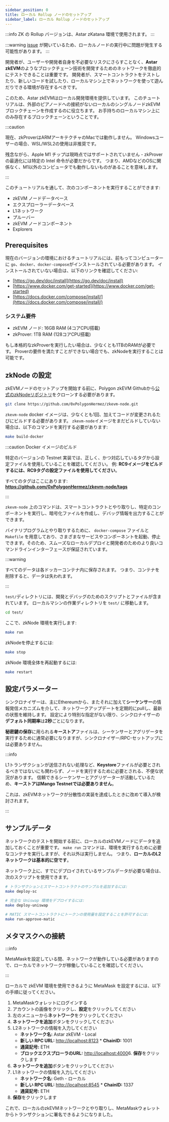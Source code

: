 ```yaml
---
sidebar_position: 0
title: ローカル Rollup ノードのセットアップ
sidebar_label: ローカル Rollup ノードのセットアップ
---
```


:::info
ZK の Rollup バージョンは、Astar zKatana 環境で使用されます。
:::

:::warning
[issue](https://github.com/etherum/go-ethereum/issues/27274) が開いているため、ローカルノードの実行中に問題が発生する可能性があります。
:::

開発者が、ユーザーや開発者自身を不必要なリスクにさらすことなく、**Astar zkEVM**のようなブロックチェーン技術を開発するためのネットワークを徹底的にテストできることは重要です。 開発者が、スマートコントラクトをテストしたり、新しいコードを試したり、ローカルマシン上でネットワークを使って遊んだりできる環境が存在するべきです。

このため、Astar zkEVMはローカル開発環境を提供しています。 このチュートリアルは、外部のピアノードへの接続がないローカルのシングルノードzkEVMブロックチェーンを作成するのに役立ちます。 お手持ちのローカルマシン上にのみ存在するブロックチェーンということです。

:::caution

現在、zkProverはARMアーキテクチャのMacでは動作しません。 Windowsユーザーの場合、WSL/WSL2の使用は非推奨です。

残念ながら、Apple M1 チップは現時点ではサポートされていません - zkProver の最適化には特定の Intel 命令が必要だからです。 つまり、AMDなどのOSに関係なく、M1以外のコンピュータでも動作しないものがあることを意味します。

:::

このチュートリアルを通して、次のコンポーネントを実行することができます:

- zkEVM ノードデータベース
- エクスプローラーデータベース
- L1ネットワーク
- プルーバー
- zkEVM ノードコンポーネント
- Explorers

## Prerequisites

現在のバージョンの環境におけるチュートリアルには、前もってコンピューターに `go`、`docker`、`docker-compose`がインストールされている必要があります。 インストールされていない場合は、以下のリンクを確認してください:

- [https://go.dev/doc/install](https://go.dev/doc/install)
- [https://www.docker.com/get-started](https://www.docker.com/get-started)
- [https://docs.docker.com/compose/install/](https://docs.docker.com/compose/install/)

### システム要件

- zkEVM ノード: 16GB RAM (4コアCPU搭載)
- zkProver: 1TB RAM (128コアCPU搭載)

もし本格的なzkProverを実行したい場合は、少なくとも1TBのRAMが必要です。 Proverの要件を満たすことができない場合でも、zkNodeを実行することは可能です。

## zkNode の設定

zkEVMノードのセットアップを開始する前に、Polygon zkEVM Githubから[公式のzkNodeリポジトリ](https://github.com/0xPolygonHermez/zkevm-node)をクローンする必要があります。

```bash
git clone https://github.com/0xPolygonHermez/zkevm-node.git
```

`zkevm-node` docker イメージは、少なくとも1回、加えてコードが変更されるたびにビルドする必要があります。 `zkevm-node`イメージをまだビルドしていない場合は、以下のコマンドを実行する必要があります:

```bash
make build-docker
```

:::caution Docker イメージのビルド

特定のバージョンの Testnet 実装では、正しく、かつ対応しているタグから設定ファイルを使用していることを確認してください。 例: **RC9イメージをビルドするには、RC9タグの設定ファイルを使用してください**。

すべてのタグはここにあります: <ins>**https\://github.com/0xPolygonHermez/zkevm-node/tags**</ins>

:::

`zkevm-node` 上のコマンドは、スマートコントラクトとやり取りし、特定のコンポーネントを実行し、暗号化ファイルを作成し、デバッグ情報を出力することができます。

バイナリプログラムとやり取りするために、 `docker-compose` ファイルと `Makefile` を用意しており、さまざまなサービスやコンポーネントを起動、停止できます。そのため、スムーズなローカルデプロイと開発者のためのより良いコマンドラインインターフェースが保証されています。

:::warning

すべてのデータは各ドッカーコンテナ内に保存されます。 つまり、コンテナを削除すると、データは失われます。

:::

`test/`ディレクトリには、開発とデバッグのためのスクリプトとファイルが含まれています。 ローカルマシンの作業ディレクトリを `test/` に移動します。

```bash
cd test/
```

ここで、zkNode 環境を実行します:

```bash
make run
```

zkNodeを停止するには:

```bash
make stop
```

zkNode 環境全体を再起動するには:

```bash
make restart
```

## 設定パラメーター

シンクロナイザーは、主にEthereumから、またそれに加えて**シーケンサー**の情報発信メカニズムを介して、ネットワークアップデートを定期的にpullし、最新の状態を維持します。 設定により特別な指定がない限り、シンクロナイザーの**デフォルト同期率**は**2秒**ごとになります。

**秘密鍵の保存**に用られる**キーストア**ファイルは、シーケンサーとアグリゲータを実行するために通常必要になりますが、シンクロナイザー/RPC-セットアップには必要ありません。

:::info

L1トランザクションが送信されない処理など、**Keystore**ファイルが必要とされるべきではないにも関わらず、ノードを実行するために必要とされる、不便な状況があります。 信頼できるシーケンサーとアグリゲーターが活動しているため、**キーストアはMango Testnetでは必要ありません**。

これは、zkEVMネットワークが分散性の実装を達成したときに改めて導入が検討されます。

:::

## サンプルデータ

ネットワークのテストを開始する前に、ローカルのzkEVMノードにデータを追加しておくことが重要です。 `make run` コマンドは、環境を実行するために必要なコンテナを実行しますが、それ以外は実行しません。 つまり、**ローカルのL2ネットワークは基本的に空です**。

ネットワーク上に、すでにデプロイされているサンプルデータが必要な場合は、次のスクリプトを使用できます。

```bash
# トランザクションとスマートコントラクトのサンプルを追加するには:
make deploy-sc

# 完全な Uniswap 環境をデプロイするには:
make deploy-uniswap

# MATIC スマートコントラクトにトークンの使用量を設定することを許可するには:
make run-approve-matic
```

## メタマスクへの接続

:::info

MetaMaskを設定している間、ネットワークが動作している必要がありますので、ローカルでネットワークが稼働していることを確認してください。

:::

ローカルで zkEVM 環境を使用できるように MetaMask を設定するには、以下の手順に従ってください。

1. MetaMaskウォレットにログインする
2. アカウントの画像をクリックし、**設定**をクリックしてください
3. 左のメニューから**ネットワーク**をクリックしてください
4. **ネットワークを追加**ボタンをクリックしてください
5. L2ネットワークの情報を入力してください
   - **ネットワーク名:** Astar zkEVM - Local
   - **新しい RPC URL:** [http://localhost:8123](http://localhost:8123) \* **ChainID:** 1001
   - **通貨記号:** ETH
   - **ブロックエクスプローラのURL:** [http://localhost:4000](http://localhost:4000)6. **保存**をクリックします
6. **ネットワークを追加**ボタンをクリックしてください
7. L1ネットワークの情報を入力してください
   - **ネットワーク名:** Geth - ローカル
   - **新しい RPC URL:** [http://localhost:8545](http://localhost:8545) \* **ChainID:** 1337
   - **通貨記号:** ETH
8. **保存**をクリックします

これで、ローカルのzkEVMネットワークとやり取りし、MetaMaskウォレットからトランザクションに署名できるようになりました。

